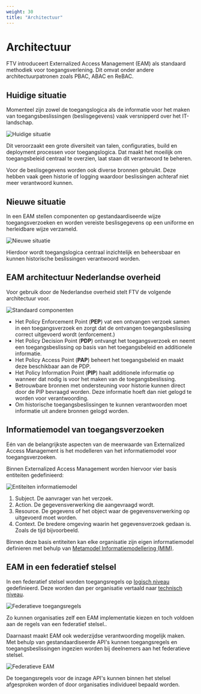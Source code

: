 ```yaml
---
weight: 30
title: "Architectuur"
---
```


# Architectuur 

FTV introduceert Externalized Access Management (EAM) als standaard methodiek voor toegangsverlening. Dit omvat onder andere architectuurpatronen zoals PBAC, ABAC en ReBAC.

## Huidige situatie

Momenteel zijn zowel de toegangslogica als de informatie voor het maken van toegangsbeslissingen (beslisgegevens) vaak versnipperd over het IT-landschap. 

![Huidige situatie](/ftv/images/1.3.huidige_situatie.svg)

Dit veroorzaakt een grote diversiteit van talen, configuraties, build en deployment processen voor toegangslogica. Dat maakt het moeilijk om toegangsbeleid centraal te overzien, laat staan dit verantwoord te beheren. 

Voor de beslisgegevens worden ook diverse bronnen gebruikt. Deze hebben vaak geen historie of logging waardoor beslissingen achteraf niet meer verantwoord kunnen. 


## Nieuwe situatie

In een EAM stellen componenten op gestandaardiseerde wijze toegangsverzoeken en worden vereiste beslisgegevens op een uniforme en herleidbare wijze verzameld.

![Nieuwe situatie](/ftv/images/1.3.nieuwe_situatie.svg)

Hierdoor wordt toegangslogica centraal inzichtelijk en beheersbaar en kunnen historische beslissingen verantwoord worden.

## EAM architectuur Nederlandse overheid

Voor gebruik door de Nederlandse overheid stelt FTV de volgende architectuur voor.

![Standaard componenten](/ftv/images/1.3.standaard_componenten.svg)


- Het Policy Enforcement Point (**PEP**) vat een ontvangen verzoek samen in een toegangsverzoek en zorgt dat de ontvangen toegangsbeslissing correct uitgevoerd wordt (enforcement.)
- Het Policy Decision Point (**PDP**) ontvangt het toegangsverzoek en neemt een toegangsbeslissing op basis van het toegangsbeleid en additionele informatie.
- Het Policy Access Point (**PAP**) beheert het toegangsbeleid en maakt deze beschikbaar aan de PDP.
- Het Policy Information Point (**PIP**) haalt additionele informatie op wanneer dat nodig is voor het maken van de toegangsbeslissing. 
- Betrouwbare bronnen met ondersteuning voor historie kunnen direct door de PIP bevraagd worden. Deze informatie hoeft dan niet gelogd te worden voor verantwoording.
- Om historische toegangsbeslissingen te kunnen verantwoorden moet informatie uit andere bronnen gelogd worden.

## Informatiemodel van toegangsverzoeken

Eén van de belangrijkste aspecten van de meerwaarde van Externalized Access Management is het modelleren van het informatiemodel voor toegangsverzoeken. 

Binnen Externalized Access Management worden hiervoor vier basis entiteiten gedefinieerd:

![Entiteiten informatiemodel](/ftv/images/1.3.informatiemodel.svg)

1. Subject. De aanvrager van het verzoek. 
2. Action. De gegevensverwerking die aangevraagd wordt.
3. Resource. De gegevens of het object waar de gegevensverwerking op uitgevoerd moet worden.
4. Context. De bredere omgeving waarin het gegevensverzoek gedaan is. Zoals de tijd bijvoorbeeld. 

Binnen deze basis entiteiten kan elke organisatie zijn eigen informatiemodel definieren met behulp van [Metamodel Informatiemodellering (MIM)](https://www.geonovum.nl/geo-standaarden/metamodel-informatiemodellering-mim).

## EAM in een federatief stelsel

In een federatief stelsel worden toegangsregels op [logisch niveau](https://docs.geostandaarden.nl/mim/mim/#beschouwingsniveau-3-logisch-informatie-of-gegevensmodel) gedefinieerd. Deze worden dan per organisatie vertaald naar [technisch niveau](https://docs.geostandaarden.nl/mim/mim/#beschouwingsniveau-3-logisch-informatie-of-gegevensmodel).

![Federatieve toegangsregels](/ftv/images/1.3.federatieve_toegangsregels.svg)

Zo kunnen organisaties zelf een EAM implementatie kiezen en toch voldoen aan de regels van een federatief stelsel..

Daarnaast maakt EAM ook wederzijdse verantwoording mogelijk maken. Met behulp van gestandaardiseerde API's kunnen toegangsregels en toegangsbeslissingen ingezien worden bij deelnemers aan het federatieve stelsel. 

![Federatieve EAM](/ftv/images/1.3.federatieve_verantwoording.svg)

De toegangsregels voor de inzage API's kunnen binnen het stelsel afgesproken worden of door organisaties individueel bepaald worden.